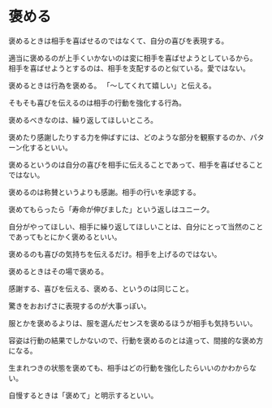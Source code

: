 # 褒める

褒めるときは相手を喜ばせるのではなくて、自分の喜びを表現する。

適当に褒めるのが上手くいかないのは変に相手を喜ばせようとしているから。
相手を喜ばせようとするのは、相手を支配するのと似ている。愛ではない。

褒めるときは行為を褒める。
「〜してくれて嬉しい」と伝える。

そもそも喜びを伝えるのは相手の行動を強化する行為。

褒めるべきなのは、繰り返してほしいところ。

褒めたり感謝したりする力を伸ばすには、どのような部分を観察するのか、パターン化するといい。

褒めるというのは自分の喜びを相手に伝えることであって、相手を喜ばせることではない。

褒めるのは称賛というよりも感謝。相手の行いを承認する。

褒めてもらったら「寿命が伸びました」という返しはユニーク。

自分がやってほしい、相手に繰り返してほしいことは、自分にとって当然のことであってもとにかく褒めるといい。

褒めるのも喜びの気持ちを伝えるだけ。相手を上げるのではない。

褒めるときはその場で褒める。

感謝する、喜びを伝える、褒める、というのは同じこと。

驚きをおおげさに表現するのが大事っぽい。

服とかを褒めるよりは、服を選んだセンスを褒めるほうが相手も気持ちいい。

容姿は行動の結果でしかないので、行動を褒めるのとは違って、間接的な褒め方になる。

生まれつきの状態を褒めても、相手はどの行動を強化したらいいのかわからない。

自慢するときは「褒めて」と明示するといい。
